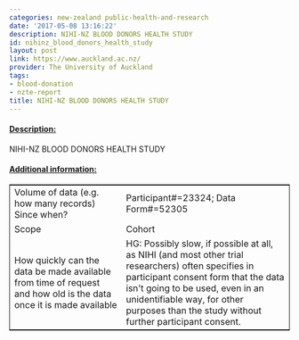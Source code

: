 ```yaml
---
categories: new-zealand public-health-and-research
date: '2017-05-08 13:16:22'
description: NIHI-NZ BLOOD DONORS HEALTH STUDY
id: nihinz_blood_donors_health_study
layout: post
link: https://www.auckland.ac.nz/
provider: The University of Auckland
tags:
- blood-donation
- nzte-report
title: NIHI-NZ BLOOD DONORS HEALTH STUDY
---
```



 <h4> <u>Description:</u> </h4>
NIHI-NZ BLOOD DONORS HEALTH STUDY
 <h4> <u>Additional information:</u> </h4>
 <table style="border: 1px solid">
 <tr> <td width="40%">Volume of data (e.g. how many records)
Since when?</td> <td>Participant#=23324; Data Form#=52305</td> </tr>
 <tr> <td width="40%">Scope</td> <td>Cohort</td> </tr>
 <tr> <td width="40%">How quickly can the data be made available from time of request and how old is the data once it is made available</td> <td>HG: Possibly slow, if possible at all, as NIHI (and most other trial researchers) often specifies in participant consent form that the data isn't going to be used, even in an unidentifiable way, for other purposes than the study without further participant consent.</td> </tr>
 </table>
